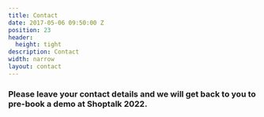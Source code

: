 ```yaml
---
title: Contact
date: 2017-05-06 09:50:00 Z
position: 23
header:
  height: tight
description: Contact
width: narrow
layout: contact
---
```


### Please leave your contact details and we will get back to you to pre-book a demo at Shoptalk 2022.

<script charset="utf-8" type="text/javascript" src="//js.hsforms.net/forms/shell.js"></script>
<script>
  hbspt.forms.create({
	region: "na1",
	portalId: "9442988",
	formId: "d833b04c-593c-4411-92c0-6fb8043f40e2"
});
</script>